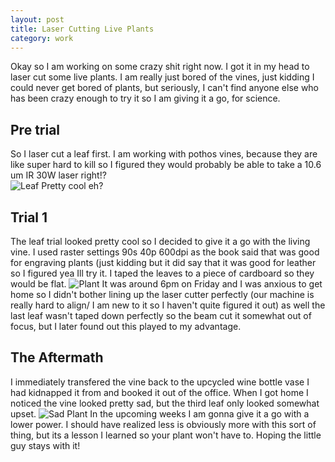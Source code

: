 ```yaml
---
layout: post
title: Laser Cutting Live Plants
category: work
---
```

Okay so I am working on some crazy shit right now. I got it in my head to laser cut some live plants. I am really just bored of the vines, just kidding I could never get bored of plants, but seriously, I can't find anyone else who has been crazy enough to try it so I am giving it a go, for science.

## Pre trial
So I laser cut a leaf first. I am working with pothos vines, because they are like super hard to kill so I figured they would probably be able to take a 10.6 um IR 30W laser right!?   
![Leaf](https://upcycleworld.github.io/images/laserplants/laserleaf.JPG)
Pretty cool eh?

## Trial 1
The leaf trial looked pretty cool so I decided to give it a go with the living vine. I used raster settings 90s 40p 600dpi as the book said that was good for engraving plants (just kidding but it did say that it was good for leather so I figured yea Ill try it. I taped the leaves to a piece of cardboard so they would be flat.
![Plant](https://upcycleworld.github.io/images/laserplants/laserplant.JPG)
It was around 6pm on Friday and I was anxious to get home so I didn't bother lining up the laser cutter perfectly (our machine is really hard to align/ I am new to it so I haven't quite figured it out) as well the last leaf wasn't taped down perfectly so the beam cut it somewhat out of focus, but I later found out this played to my advantage.

## The Aftermath
I immediately transfered the vine back to the upcycled wine bottle vase I had kidnapped it from and booked it out of the office. When I got home I noticed the vine looked pretty sad, but the third leaf only looked somewhat upset.
![Sad Plant](https://upcycleworld.github.io/images/laserplants/sadplant.JPG)
In the upcoming weeks I am gonna give it a go with a lower power. I should have realized less is obviously more with this sort of thing, but its a lesson I learned so your plant won't have to. Hoping the little guy stays with it!

